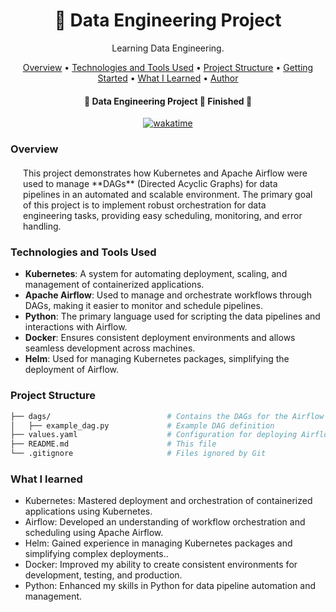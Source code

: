 <h1 align="center">🚗 Data Engineering Project</h1>
<p align="center" id="objetivo">Learning Data Engineering. 
</p> 

<p align="center">
 <a href="#overview">Overview</a> •
 <a href="#features">Technologies and Tools Used</a> •
 <a href="#roadmap">Project Structure</a> • 
 <a href="#tecnologias">Getting Started</a> • 
 <a href="#learned">What I Learned</a> •
 <a href="#author">Author</a>
</p>

<h4 align="center"> 
	🚧  Data Engineering Project 🚀 Finished  🚧 
</h4>

<div align="center">
	<a href="https://wakatime.com/badge/user/8028aaab-232d-4832-8b66-f103e1d713b9/project/19e4d374-1f72-4f92-8ff9-385577530404"><img src="https://wakatime.com/badge/user/8028aaab-232d-4832-8b66-f103e1d713b9/project/19e4d374-1f72-4f92-8ff9-385577530404.svg" alt="wakatime"></a>
</div>

### Overview

<div style='margin: 20px' id="overview">
This project demonstrates how Kubernetes and Apache Airflow were used to manage **DAGs** (Directed Acyclic Graphs) for data pipelines in an automated and scalable environment. The primary goal of this project is to implement robust orchestration for data engineering tasks, providing easy scheduling, monitoring, and error handling.
</div>

### Technologies and Tools Used

<div id="features">

- **Kubernetes**: A system for automating deployment, scaling, and management of containerized applications.
- **Apache Airflow**: Used to manage and orchestrate workflows through DAGs, making it easier to monitor and schedule pipelines.
- **Python**: The primary language used for scripting the data pipelines and interactions with Airflow.
- **Docker**: Ensures consistent deployment environments and allows seamless development across machines.
- **Helm**: Used for managing Kubernetes packages, simplifying the deployment of Airflow.

</div>

<div id="roadmap">

### Project Structure

```bash
├── dags/                          # Contains the DAGs for the Airflow scheduler
│   ├── example_dag.py             # Example DAG definition
├── values.yaml                    # Configuration for deploying Airflow using Helm
├── README.md                      # This file
└── .gitignore                     # Files ignored by Git

```
</div>

### What I learned
	
- Kubernetes: Mastered deployment and orchestration of containerized applications using Kubernetes.
- Airflow: Developed an understanding of workflow orchestration and scheduling using Apache Airflow.
- Helm: Gained experience in managing Kubernetes packages and simplifying complex deployments..
- Docker: Improved my ability to create consistent environments for development, testing, and production.
- Python: Enhanced my skills in Python for data pipeline automation and management.

